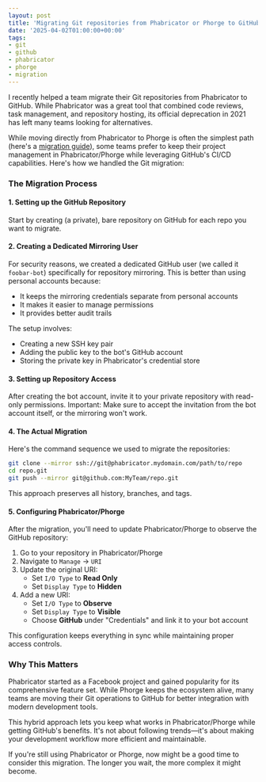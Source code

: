 ```yaml
---
layout: post
title: 'Migrating Git repositories from Phabricator or Phorge to GitHub'
date: '2025-04-02T01:00:00+00:00'
tags:
- git
- github
- phabricator
- phorge
- migration
---
```


I recently helped a team migrate their Git repositories from Phabricator to GitHub. While Phabricator was a great tool that combined code reviews, task management, and repository hosting, its official deprecation in 2021 has left many teams looking for alternatives.

While moving directly from Phabricator to Phorge is often the simplest path (here's a [migration guide](https://we.phorge.it/w/why_migrating_from_phabricator_to_phorge/)), some teams prefer to keep their project management in Phabricator/Phorge while leveraging GitHub's CI/CD capabilities. Here's how we handled the Git migration:

### The Migration Process

#### 1. Setting up the GitHub Repository

Start by creating (a private), bare repository on GitHub for each repo you want to migrate.

#### 2. Creating a Dedicated Mirroring User

For security reasons, we created a dedicated GitHub user (we called it `foobar-bot`) specifically for repository mirroring. This is better than using personal accounts because:

- It keeps the mirroring credentials separate from personal accounts
- It makes it easier to manage permissions
- It provides better audit trails

The setup involves:

- Creating a new SSH key pair
- Adding the public key to the bot's GitHub account
- Storing the private key in Phabricator's credential store

#### 3. Setting up Repository Access

After creating the bot account, invite it to your private repository with read-only permissions. Important: Make sure to accept the invitation from the bot account itself, or the mirroring won't work.

#### 4. The Actual Migration

Here's the command sequence we used to migrate the repositories:

```bash
git clone --mirror ssh://git@phabricator.mydomain.com/path/to/repo
cd repo.git
git push --mirror git@github.com:MyTeam/repo.git
```

This approach preserves all history, branches, and tags.

#### 5. Configuring Phabricator/Phorge

After the migration, you'll need to update Phabricator/Phorge to observe the GitHub repository:

1. Go to your repository in Phabricator/Phorge
2. Navigate to `Manage` -> `URI`
3. Update the original URI:
   - Set `I/O Type` to **Read Only**
   - Set `Display Type` to **Hidden**
4. Add a new URI:
   - Set `I/O Type` to **Observe**
   - Set `Display Type` to **Visible**
   - Choose **GitHub** under "Credentials" and link it to your bot account

This configuration keeps everything in sync while maintaining proper access controls.

### Why This Matters

Phabricator started as a Facebook project and gained popularity for its comprehensive feature set. While Phorge keeps the ecosystem alive, many teams are moving their Git operations to GitHub for better integration with modern development tools.

This hybrid approach lets you keep what works in Phabricator/Phorge while getting GitHub's benefits. It's not about following trends—it's about making your development workflow more efficient and maintainable.

If you're still using Phabricator or Phorge, now might be a good time to consider this migration. The longer you wait, the more complex it might become.
